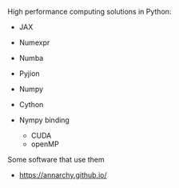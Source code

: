 High performance computing solutions in Python:


* JAX

* Numexpr

* Numba

* Pyjion


* Numpy
* Cython

* Nympy binding
   * CUDA
   * openMP

Some software that use them
* https://annarchy.github.io/

